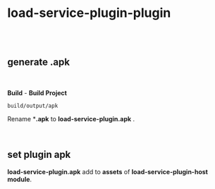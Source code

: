 # load-service-plugin-plugin

<br>
<br>

## generate .apk
 
<br>

**Build** - **Build Project**
    
`build/output/apk`

Rename ***.apk** to **load-service-plugin.apk** .

<br>

## set plugin apk

**load-service-plugin.apk** add to **assets** of **load-service-plugin-host module**.
